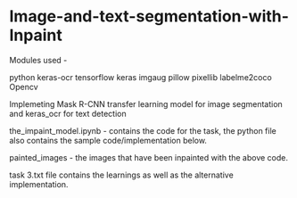 # Image-and-text-segmentation-with-Inpaint

Modules used -

python
keras-ocr
tensorflow
keras
imgaug
pillow
pixellib
labelme2coco
Opencv

Implemeting Mask R-CNN transfer learning model for image segmentation and keras_ocr for text detection 

the_impaint_model.ipynb - contains the code for the task, the python file also contains the sample code/implementation below.

painted_images - the images that have been inpainted with the above code.

task 3.txt file contains the learnings as well as the alternative implementation.
